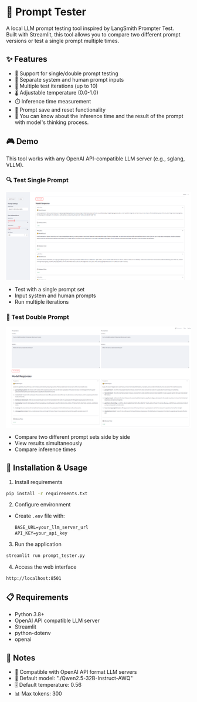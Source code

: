 # 🎯 Prompt Tester

A local LLM prompt testing tool inspired by LangSmith Prompter Test.
<br>
Built with Streamlit, this tool allows you to compare two different prompt versions or test a single prompt multiple times.

## ✨ Features

- 📝 Support for single/double prompt testing
- 🔄 Separate system and human prompt inputs
- 🔁 Multiple test iterations (up to 10)
- 🌡️ Adjustable temperature (0.0-1.0)
- ⏱️ Inference time measurement
- 💾 Prompt save and reset functionality
- 🎈 You can know about the inference time and the result of the prompt with model's thinking process.

## 🎮 Demo

This tool works with any OpenAI API-compatible LLM server (e.g., sglang, VLLM).

### 🔍 Test Single Prompt

![test1](readme_imgs/image1.png)

- Test with a single prompt set
- Input system and human prompts
- Run multiple iterations

### 🔄 Test Double Prompt

![test2](readme_imgs/image2.png)

- Compare two different prompt sets side by side
- View results simultaneously
- Compare inference times

## 🚀 Installation & Usage

1. Install requirements

```bash
pip install -r requirements.txt
```

2. Configure environment

- Create `.env` file with:
  ```
  BASE_URL=your_llm_server_url
  API_KEY=your_api_key
  ```

3. Run the application

```bash
streamlit run prompt_tester.py
```

4. Access the web interface

```
http://localhost:8501
```

## 📋 Requirements

- Python 3.8+
- OpenAI API compatible LLM server
- Streamlit
- python-dotenv
- openai

## 📝 Notes

- 🔌 Compatible with OpenAI API format LLM servers
- 🤖 Default model: "./Qwen2.5-32B-Instruct-AWQ"
- 🎚️ Default temperature: 0.56
- 📊 Max tokens: 300
